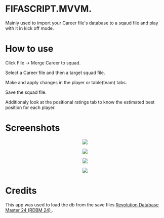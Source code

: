 
# FIFASCRIPT.MVVM.
Mainly used to import your Career file's database to a sqaud file and play with it in kick off mode. 

# How to use

Click File -> Merge Career to squad. 
 
Select a Career file and then a target squad file.  

Make and apply changes in the player or table(team) tabs. 

Save the squad file.

Additionaly look at the positional ratings tab to know the estimated best position for each player. 

# Screenshots 

<p align="center">
  <img src="https://github.com/alisharey/FIFAScripts.MVVM/assets/109942483/105ae192-8784-4058-b8c3-bd42d9b153c7" align="center" >
</p> 


<p align="center">
  <img src="https://github.com/alisharey/FIFAScripts.MVVM/assets/109942483/dcb21e1c-0fdb-4f96-a0ed-c8d417e7a10f" align="center">
</p> 



<p align="center">
  <img src="https://github.com/alisharey/FIFAScripts.MVVM/assets/109942483/d5e9a3d9-4768-411c-ba51-429933906835" align="center" >
</p> 



<p align="center">
  <img src="https://github.com/alisharey/FIFAScripts.MVVM/assets/109942483/4fbed6cf-87e7-4c2c-8481-a7b5a6862b9f" align="center" >
</p>


# Credits
This app was used to load the db from the save files [Revolution Database Master 24 (RDBM 24) ](https://dl.fifa-infinity.com/fc-24/revolution-db-master-24/).
